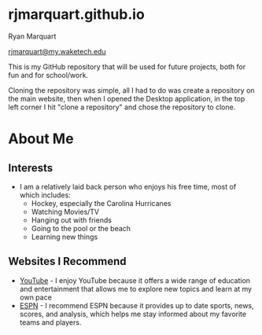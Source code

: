 # rjmarquart.github.io
Ryan Marquart

rjmarquart@my.waketech.edu

This is my GitHub repository that will be used for future projects, both for fun and for school/work. 

Cloning the repository was simple, all I had to do was create a repository on the main website, then when I opened the Desktop application, in the top left corner I hit "clone a repository" and chose the repository to clone. 


# About Me
## Interests
- I am a relatively laid back person who enjoys his free time, most of which includes:
  - Hockey, especially the Carolina Hurricanes
  - Watching Movies/TV
  - Hanging out with friends
  - Going to the pool or the beach
  - Learning new things
## Websites I Recommend
- [YouTube](https://www.youtube.com) - I enjoy YouTube because it offers a wide range of education and entertainment that allows me to explore new topics and learn at my own pace
- [ESPN](https://www.espn.com) - I recommend ESPN because it provides up to date sports, news, scores, and analysis, which helps me stay informed about my favorite teams and players.
